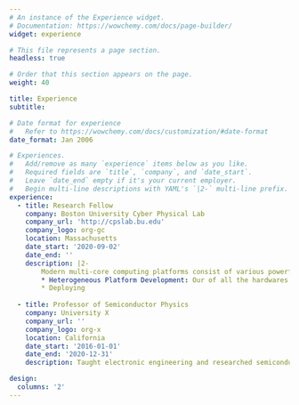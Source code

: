 ```yaml
---
# An instance of the Experience widget.
# Documentation: https://wowchemy.com/docs/page-builder/
widget: experience

# This file represents a page section.
headless: true

# Order that this section appears on the page.
weight: 40

title: Experience
subtitle:

# Date format for experience
#   Refer to https://wowchemy.com/docs/customization/#date-format
date_format: Jan 2006

# Experiences.
#   Add/remove as many `experience` items below as you like.
#   Required fields are `title`, `company`, and `date_start`.
#   Leave `date_end` empty if it's your current employer.
#   Begin multi-line descriptions with YAML's `|2-` multi-line prefix.
experience:
  - title: Research Fellow
    company: Boston University Cyber Physical Lab
    company_url: 'http://cpslab.bu.edu'
    company_logo: org-gc
    location: Massachusetts
    date_start: '2020-09-02'
    date_end: ''
    description: |2-
        Modern multi-core computing platforms consist of various powerful units for better performance. However, it is well-known in the community that the commplicated interaction among those components influences the execution time of applications in a unpredicted manner. The unpredictability could be disastrous for many safety-crtical systems, such as missiles, airbags, robotic arms, etc. Our vision is to develop an operating systems that are self-aware of the unpredictability and able to correct itself in a timely manner.  
        * Heterogeneous Platform Development: Our of all the hardwares such as CPU, GPU, RAM, Wifi modules, etc, Field-programmable gate array (FPGA) is a special one. To make an analogy, FPGA is Lego to hardware, in a sense that, FPGA can be programmed to achieve any hardware logic, making them powerful in prototyping new design. Our lab use platforms from AMD Xilinx, who produces FPGA that tightly coupled to other computing hardwares to unleash more potential on what could be done.
        * Deploying
        
  - title: Professor of Semiconductor Physics
    company: University X
    company_url: ''
    company_logo: org-x
    location: California
    date_start: '2016-01-01'
    date_end: '2020-12-31'
    description: Taught electronic engineering and researched semiconductor physics.

design:
  columns: '2'
---
```

